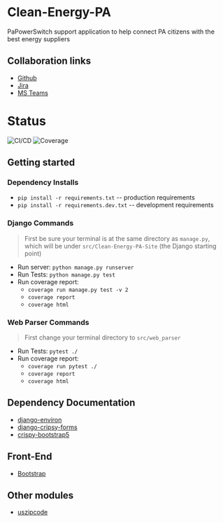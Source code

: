 # Clean-Energy-PA

PaPowerSwitch support application to help connect PA citizens with the best energy suppliers

## Collaboration links

- [Github](https://github.com/PSUCapstone2023-Group1/Clean-Energy-PA)
- [Jira](https://psu-capstone-2023.atlassian.net/jira/software/projects/PC2/boards/1)
- [MS Teams](https://teams.microsoft.com/l/team/19%3aKMnyy48kmrk-UuxkyPXYEEqqOpkXUyXr84Prf3mKq581%40thread.tacv2/conversations?groupId=a9fc0eb9-522d-480d-a52a-68f15a50704f&tenantId=7cf48d45-3ddb-4389-a9c1-c115526eb52e)

# Status
![CI/CD](https://github.com/PSUCapstone2023-Group1/Clean-Energy-PA/actions/workflows/django-test-stage.yaml/badge.svg)
![Coverage](https://github.com/PSUCapstone2023-Group1/Clean-Energy-PA/src/Clean-Energy-PA-Site/coverage.svg)
## Getting started

### Dependency Installs

- `pip install -r requirements.txt` -- production requirements
- `pip install -r requirements.dev.txt` -- development requirements

### Django Commands

> First be sure your terminal is at the same directory as `manage.py`, which will be under `src/Clean-Energy-PA-Site` (the Django starting point)

- Run server: `python manage.py runserver`
- Run Tests: `python manage.py test`
- Run coverage report:
  - `coverage run manage.py test -v 2`
  - `coverage report`
  - `coverage html`

### Web Parser Commands

> First change your terminal directory to `src/web_parser`

- Run Tests: `pytest ./`
- Run coverage report:
  - `coverage run pytest ./`
  - `coverage report`
  - `coverage html`

## Dependency Documentation

- [django-environ](https://django-environ.readthedocs.io/en/latest/)
- [django-cripsy-forms](https://django-crispy-forms.readthedocs.io/en/latest/)
- [crispy-bootstrap5](https://pypi.org/project/crispy-bootstrap5/)

## Front-End

- [Bootstrap](https://getbootstrap.com/docs/5.0/getting-started/introduction/)

## Other modules

- [uszipcode](https://pypi.org/project/uszipcode/)
